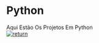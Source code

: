 # Python
Aqui Estão Os Projetos Em Python
<br>
[![return](https://img.shields.io/badge/GitHub-100000?style=for-the-badge&logo=github&logoColor=white)](https://github.com/devraulczr)
